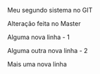 Meu segundo sistema no GIT

Alteração feita no Master

Alguma nova linha - 1

Alguma outra nova linha - 2

Mais uma nova linha
